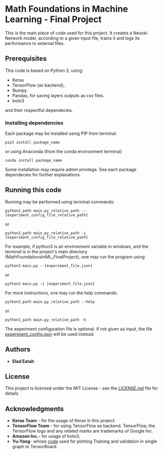 # Math Foundations in Machine Learning - Final Project

This is the main piece of code used for this project.
It creates a Neural-Network model, according to a given input file,
trains it and logs its performance to external files.

## Prerequisites

This code is based on Python 3, using:
 - Keras
 - TensorFlow (as backend),
 - Numpy
 - Pandas, for saving layers outputs as csv files.
 - boto3
 
 and their respectful dependecies.
 
### Installing dependencies
 
 Each package may be installed using PIP from terminal:
```
pip3 install package_name
```
or using Anaconda (from the conda environment terminal)
```
conda install package_name
```

Some installation may require admin privilege.
See each package dependecies for further explanations.

## Running this code
Running may be performed using terminal commands:
```
python3_path main.py_relative_path --[experiment_config_file_relative_path]
```
or
```
python3_path main.py_relative_path -i [experiment_config_file_relative_path]
```

For example, if python3 is an environment variable in windows, and the terminal is in the project's main directory
 (MathFoundationsInML_FinalProject), one may run the program using:
 ```
python3 main.py --[experiment_file.json]
```
or
 ```
python3 main.py -i [experiment_file.json]
```

For more instructions, one may run the help commands:
```
python3_path main.py_relative_path --help
```
or
```
python3_path main.py_relative_path -h
```

The experiment configuration file is optional. If not given as input,
 the file [experiment_config.json](experiments_config.json) will be used instead.

## Authors

* **Elad Eatah**

## License

This project is licensed under the MIT License - see the [LICENSE.md](LICENSE.md) file for details

## Acknowledgments

* **Keras Team** - for the usage of  Keras in this project.
* **TensorFlow Team** - for using TensorFlow as backend. TensorFlow, the TensorFlow logo and any related marks are trademarks of Google Inc.
* **Amazon Inc.**- for usage of boto3.
* **Yu-Yang**- whose [code](https://stackoverflow.com/questions/47877475/keras-tensorboard-plot-train-and-validation-scalars-in-a-same-figure/48393723#48393723)
 used for plotting Training and validation in single graph to TensorBoard.


